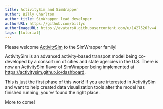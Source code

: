 ```yaml
---
title: ActivitySim and SimWrapper
author: Billy Charlton
author_title: SimWrapper lead developer
authorURL: https://github.com/billyc
authorImageURL: https://avatars0.githubusercontent.com/u/1427526?v=4
tags: [tutorial]
---
```


Please welcome [ActivitySim](https://activitysim.github.io) to the SimWrapper family!

ActivitySim is an advanced activity-based transport model being co-developed by a consortium of cities and state agencies in the U.S. There is now an ActivitySim flavor of SimWrapper being implemented at <https://activitysim.github.io/dashboard>.

This is just the first phase of this work! If you are interested in ActivitySim and want to help created data visualization tools after the model has finished running, you've found the right place.

More to come!
